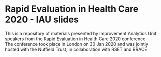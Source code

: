 # <b>Rapid Evaluation in Health Care 2020 - IAU slides </b>
This is a repository of materials presented by Improvement Analytics Unit speakers from the Rapid Evaluation in Health Care 2020 conference <br>
The conference took place in London on 30 Jan 2020 and was jointly hosted with the Nuffield Trust, in collaboration with RSET and BRACE
